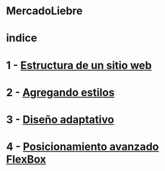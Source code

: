 # MercadoLiebre
# indice
# 1 - [Estructura de un sitio web](https://github.com/Shezedeth/MercadoLiebre/tree/Estructura-de-un-sitio-web)
# 2 - [Agregando estilos](https://github.com/Shezedeth/MercadoLiebre/tree/Agregando-estilos)
# 3 - [Diseño adaptativo](https://github.com/Shezedeth/MercadoLiebre/tree/Dise%C3%B1o-adaptativo)
# 4 - [Posicionamiento avanzado FlexBox](https://github.com/Shezedeth/MercadoLiebre/tree/Posicionamiento-avanzado-FlexBox)
